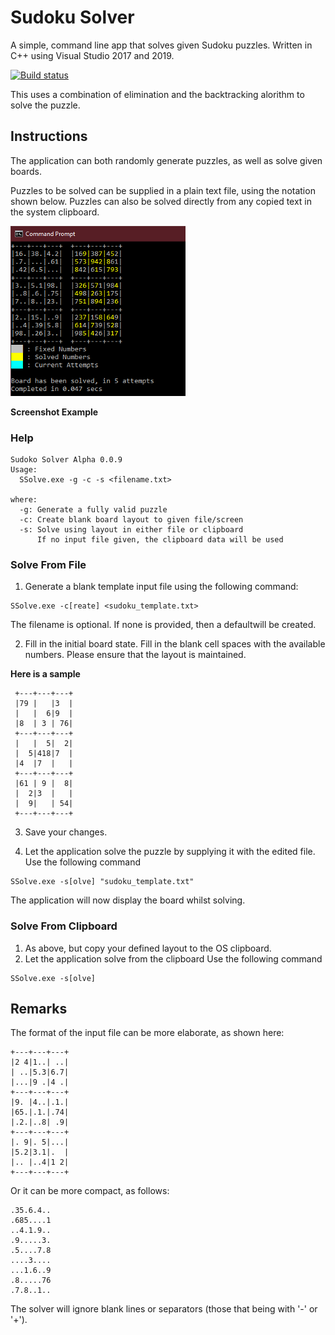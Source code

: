 # Sudoku Solver

A simple, command line app that solves given Sudoku puzzles.
Written in C++ using Visual Studio 2017 and 2019.

[![Build status](https://dev.azure.com/RichardChin/GitHub%20Projects/_apis/build/status/GitHub-Sudoku-CI)](https://dev.azure.com/RichardChin/GitHub%20Projects/_build/latest?definitionId=6)

This uses a combination of elimination and the backtracking alorithm to solve the puzzle.

## Instructions
The application can both randomly generate puzzles, as well as solve given boards.

Puzzles to be solved can be supplied in a plain text file, using the notation shown below. 
Puzzles can also be solved directly from any copied text in the system clipboard.

![](/images/ssolve_example00.png)

**Screenshot Example**

### Help
```
Sudoko Solver Alpha 0.0.9
Usage:
  SSolve.exe -g -c -s <filename.txt>

where:
  -g: Generate a fully valid puzzle
  -c: Create blank board layout to given file/screen
  -s: Solve using layout in either file or clipboard
      If no input file given, the clipboard data will be used
```

### Solve From File

1. Generate a blank template input file using the following command:
```
SSolve.exe -c[reate] <sudoku_template.txt>
```

The filename is optional. If none is provided, then a defaultwill be created.

2. Fill in the initial board state.
Fill in the blank cell spaces with the available numbers.
Please ensure that the layout is maintained.

**Here is a sample**
```
 +---+---+---+
 |79 |   |3  |
 |   |  6|9  |
 |8  | 3 | 76|
 +---+---+---+
 |   |  5|  2|
 |  5|418|7  |
 |4  |7  |   |
 +---+---+---+
 |61 | 9 |  8|
 |  2|3  |   |
 |  9|   | 54|
 +---+---+---+
 ```

3. Save your changes.

4. Let the application solve the puzzle by supplying it with the edited file.
Use the following command
```
SSolve.exe -s[olve] "sudoku_template.txt"
```

The application will now display the board whilst solving.

### Solve From Clipboard

1. As above, but copy your defined layout to the OS clipboard.
2. Let the application solve from the clipboard
Use the following command
```
SSolve.exe -s[olve]
```

## Remarks
The format of the input file can be more elaborate, as shown here:

```
+---+---+---+
|2 4|1..| ..|
| ..|5.3|6.7|
|...|9 .|4 .|
+---+---+---+
|9. |4..|.1.|
|65.|.1.|.74|
|.2.|..8| .9|
+---+---+---+
|. 9|. 5|...|
|5.2|3.1|.  |
|.. |..4|1 2|
+---+---+---+
```

Or it can be more compact, as follows:

```
.35.6.4..
.685....1
..4.1.9..
.9.....3.
.5....7.8
....3....
...1.6..9
.8.....76
.7.8..1..
```
The solver will ignore blank lines or separators (those that being with '-' or '+').
